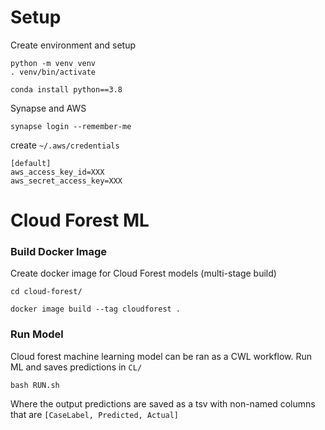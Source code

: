 # Setup

Create environment and setup
```
python -m venv venv
. venv/bin/activate

conda install python==3.8
```

Synapse and AWS
```
synapse login --remember-me
```

create `~/.aws/credentials`

```
[default]
aws_access_key_id=XXX
aws_secret_access_key=XXX
```


# Cloud Forest ML
### Build Docker Image
Create docker image for Cloud Forest models (multi-stage build)
```
cd cloud-forest/
```
```
docker image build --tag cloudforest .
```

### Run Model
Cloud forest machine learning model can be ran as a CWL workflow. Run ML and saves predictions in `CL/`
```
bash RUN.sh
```
Where the output predictions are saved as a tsv with non-named columns that are `[CaseLabel, Predicted, Actual]`
